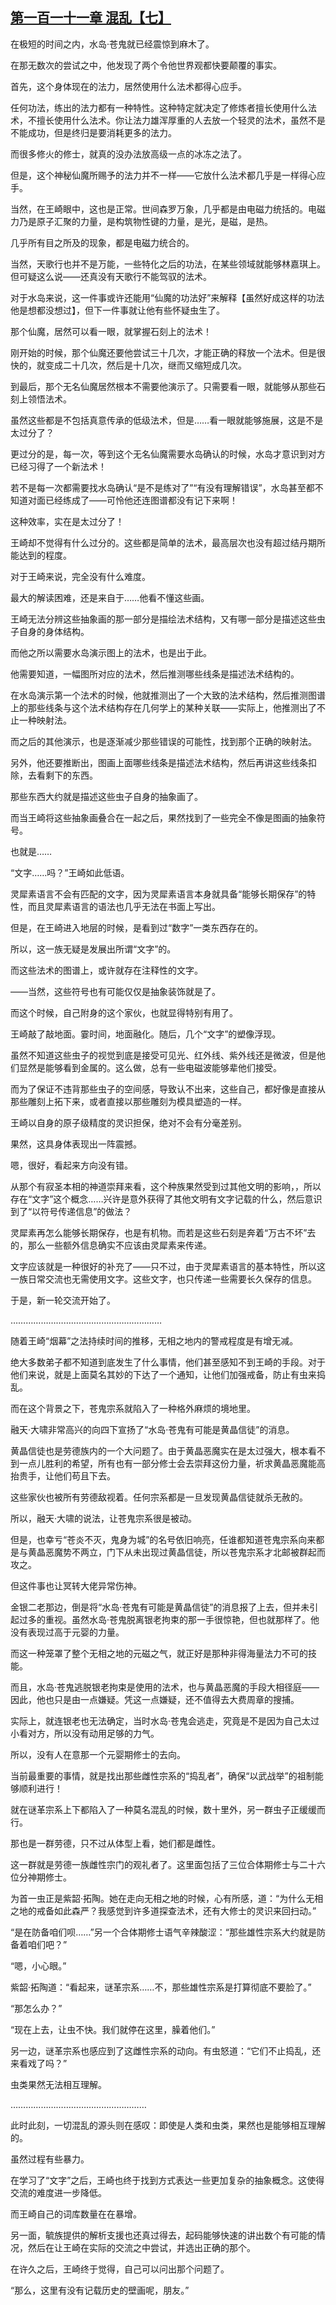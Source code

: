 ## [第一百一十一章 混乱【七】](https://www.xxbiquge.com/11_11207/9212340.html)


  在极短的时间之内，水岛·苍鬼就已经震惊到麻木了。

  在那无数次的尝试之中，他发现了两个令他世界观都快要颠覆的事实。

  首先，这个身体现在的法力，居然使用什么法术都得心应手。

  任何功法，练出的法力都有一种特性。这种特定就决定了修炼者擅长使用什么法术，不擅长使用什么法术。你让法力雄浑厚重的人去放一个轻灵的法术，虽然不是不能成功，但是终归是要消耗更多的法力。

  而很多修火的修士，就真的没办法放高级一点的冰冻之法了。

  但是，这个神秘仙魔所赐予的法力并不一样——它放什么法术都几乎是一样得心应手。

  当然，在王崎眼中，这也是正常。世间森罗万象，几乎都是由电磁力统括的。电磁力乃是原子汇聚的力量，是构筑物性键的力量，是光，是磁，是热。

  几乎所有目之所及的现象，都是电磁力统合的。

  当然，天歌行也并不是万能，一些特化之后的功法，在某些领域就能够林嘉琪上。但可疑这么说——还真没有天歌行不能驾驭的法术。

  对于水岛来说，这一件事或许还能用“仙魔的功法好”来解释【虽然好成这样的功法他是想都没想过】，但下一件事就让他有些怀疑虫生了。

  那个仙魔，居然可以看一眼，就掌握石刻上的法术！

  刚开始的时候，那个仙魔还要他尝试三十几次，才能正确的释放一个法术。但是很快的，就变成二十几次，然后是十几次，继而又缩短成几次。

  到最后，那个无名仙魔居然根本不需要他演示了。只需要看一眼，就能够从那些石刻上领悟法术。

  虽然这些都是不包括真意传承的低级法术，但是……看一眼就能够施展，这是不是太过分了？

  更过分的是，每一次，等到这个无名仙魔需要水岛确认的时候，水岛才意识到对方已经习得了一个新法术！

  若不是每一次都需要找水岛确认“是不是练对了”“有没有理解错误”，水岛甚至都不知道对面已经练成了——可怜他还连图谱都没有记下来啊！

  这种效率，实在是太过分了！

  王崎却不觉得有什么过分的。这些都是简单的法术，最高层次也没有超过结丹期所能达到的程度。

  对于王崎来说，完全没有什么难度。

  最大的解读困难，还是来自于……他看不懂这些画。

  王崎无法分辨这些抽象画的那一部分是描绘法术结构，又有哪一部分是描述这些虫子自身的身体结构。

  而他之所以需要水岛演示图上的法术，也是出于此。

  他需要知道，一幅图所对应的法术，然后推测哪些线条是描述法术结构的。

  在水岛演示第一个法术的时候，他就推测出了一个大致的法术结构，然后推测图谱上的那些线条与这个法术结构存在几何学上的某种关联——实际上，他推测出了不止一种映射法。

  而之后的其他演示，也是逐渐减少那些错误的可能性，找到那个正确的映射法。

  另外，他还要推断出，图画上面哪些线条是描述法术结构，然后再讲这些线条扣除，去看剩下的东西。

  那些东西大约就是描述这些虫子自身的抽象画了。

  而当王崎将这些抽象画叠合在一起之后，果然找到了一些完全不像是图画的抽象符号。

  也就是……

  “文字……吗？”王崎如此低语。

  灵犀素语言不会有匹配的文字，因为灵犀素语言本身就具备“能够长期保存”的特性，而且灵犀素语言的语法也几乎无法在书面上写出。

  但是，在王崎进入地层的时候，是看到过“数字”一类东西存在的。

  所以，这一族无疑是发展出所谓“文字”的。

  而这些法术的图谱上，或许就存在注释性的文字。

  ——当然，这些符号也有可能仅仅是抽象装饰就是了。

  而这个时候，自己附身的这个家伙，也就显得特别有用了。

  王崎敲了敲地面。霎时间，地面融化。随后，几个“文字”的塑像浮现。

  虽然不知道这些虫子的视觉到底是接受可见光、红外线、紫外线还是微波，但是他们显然是能够看到金属的。这么做，总有一些电磁波能够辈他们接受。

  而为了保证不违背那些虫子的空间感，导致认不出来，这些自己，都好像是直接从那些雕刻上拓下来，或者直接以那些雕刻为模具塑造的一样。

  王崎以自身的原子级精度的灵识担保，绝对不会有分毫差别。

  果然，这具身体表现出一阵震撼。

  嗯，很好，看起来方向没有错。

  从那个有寂圣本相的神道崇拜来看，这个种族果然受到过其他文明的影响，，所以存在“文字”这个概念……兴许是意外获得了其他文明有文字记载的什么，然后意识到了“以符号传递信息”的做法？

  灵犀素再怎么能够长期保存，也是有机物。而若是这些石刻是奔着“万古不坏”去的，那么一些额外信息确实不应该由灵犀素来传递。

  文字应该就是一种很好的补充了——只不过，由于灵犀素语言的基本特性，所以这一族日常交流也无需使用文字。这些文字，也只传递一些需要长久保存的信息。

  于是，新一轮交流开始了。

  ……………………………………………………

  随着王崎“烟幕”之法持续时间的推移，无相之地内的警戒程度是有增无减。

  绝大多数弟子都不知道到底发生了什么事情，他们甚至感知不到王崎的手段。对于他们来说，就是上面莫名其妙的下达了一个通知，让他们加强戒备，防止有虫来捣乱。

  而在这个背景之下，苍鬼宗系就陷入了一种格外麻烦的境地里。

  融天·大啸非常高兴的向四下宣扬了“水岛·苍鬼有可能是黄晶信徒”的消息。

  黄晶信徒也是劳德族内的一个大问题了。由于黄晶恶魔实在是太过强大，根本看不到一点儿胜利的希望，所有也有一部分修士会去崇拜这份力量，祈求黄晶恶魔能高抬贵手，让他们苟且下去。

  这些家伙也被所有劳德敌视着。任何宗系都是一旦发现黄晶信徒就杀无赦的。

  所以，融天·大啸的说法，让苍鬼宗系很是被动。

  但是，也幸亏“苍炎不灭，鬼身为城”的名号依旧响亮，任谁都知道苍鬼宗系向来都是与黄晶恶魔势不两立，门下从未出现过黄晶信徒，所以苍鬼宗系才北邮被群起而攻之。

  但这件事也让冥转大佬异常伤神。

  金银二老那边，倒是将“水岛·苍鬼有可能是黄晶信徒”的消息报了上去，但并未引起过多的重视。虽然水岛·苍鬼脱离银老拘束的那一手很惊艳，但也就那样了。他没有表现过高于元婴的力量。

  而这一种笼罩了整个无相之地的元磁之气，就正好是那种非得海量法力不可的技能。

  而且，水岛·苍鬼逃脱银老拘束是使用的法术，也与黄晶恶魔的手段大相径庭——因此，他也只是由一点嫌疑。凭这一点嫌疑，还不值得去大费周章的搜捕。

  实际上，就连银老也无法确定，当时水岛·苍鬼会逃走，究竟是不是因为自己太过小看对方，所以没有动用足够的力气。

  所以，没有人在意那一个元婴期修士的去向。

  当前最重要的事情，就是找出那些雌性宗系的“捣乱者”，确保“以武战举”的祖制能够顺利进行！

  就在谜革宗系上下都陷入了一种莫名混乱的时候，数十里外，另一群虫子正缓缓而行。

  那也是一群劳德，只不过从体型上看，她们都是雌性。

  这一群就是劳德一族雌性宗门的观礼者了。这里面包括了三位合体期修士与二十六位分神期修士。

  为首一虫正是紫韶·拓陶。她在走向无相之地的时候，心有所感，道：“为什么无相之地的戒备如此森严？我感觉到许多道探查法术，还有大修士的灵识来回扫动。”

  “是在防备咱们呗……”另一个合体期修士语气辛辣酸涩：“那些雄性宗系大约就是防备着咱们吧？”

  “嗯，小心眼。”

  紫韶·拓陶道：“看起来，谜革宗系……不，那些雄性宗系是打算彻底不要脸了。”

  “那怎么办？”

  “现在上去，让虫不快。我们就停在这里，臊着他们。”

  另一边，谜革宗系也感应到了这雌性宗系的动向。有虫怒道：“它们不止捣乱，还来看戏了吗？”

  虫类果然无法相互理解。

  ………………………………………………

  此时此刻，一切混乱的源头则在感叹：即使是人类和虫类，果然也是能够相互理解的。

  虽然过程有些暴力。

  在学习了“文字”之后，王崎也终于找到方式表达一些更加复杂的抽象概念。这使得交流的难度进一步降低。

  而王崎自己的词库数量在在暴增。

  另一面，毓族提供的解析支援也还真过得去，起码能够快速的讲出数个有可能的情况，然后在让王崎在实际的交流之中尝试，并选出正确的那个。

  在许久之后，王崎终于觉得，自己可以问出那个问题了。

  “那么，这里有没有记载历史的壁画呢，朋友。”
